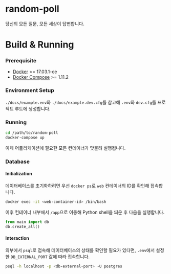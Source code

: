# random-poll
당신의 모든 질문, 모든 세상이 답변합니다.

# Build & Running
### Prerequisite
- [Docker](https://docs.docker.com/engine/installation/) >= 17.03.1-ce
- [Docker Compose](https://docs.docker.com/compose/install/) >= 1.11.2

### Environment Setup
`./docs/example.env`와 `./docs/example.dev.cfg`를 참고해 `.env`와 `dev.cfg`를 프로젝트 루트에 생성합니다.

### Running
```bash
cd /path/to/random-poll
docker-compose up
```

이제 어플리케이션에 필요한 모든 컨테이너가 맞물려 실행됩니다.

### Database
#### Initialization
데이터베이스를 초기화하려면 우선 `docker ps`로 `web` 컨테이너의 ID를 확인해 접속합니다.
```bash
docker exec -it <web-container-id> /bin/bash
```

이후 컨테이너 내부에서 `/app`으로 이동해 Python shell을 띄운 후 다음을 실행합니다.

```python
from main import db
db.create_all()
```

#### Interaction
외부에서 `psql`로 접속해 데이터베이스의 상태를 확인할 필요가 있다면, `.env`에서 설정한 `DB_EXTERNAL_PORT` 값에 따라 접속합니다.
```bash
psql -h localhost -p <db-external-port> -U postgres
```
